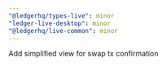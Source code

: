 ```yaml
---
"@ledgerhq/types-live": minor
"ledger-live-desktop": minor
"@ledgerhq/live-common": minor
---
```


Add simplified view for swap tx confirmation
